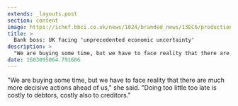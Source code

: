 ```yaml
--- 
extends: _layouts.post 
section: content 
image: https://ichef.bbci.co.uk/news/1024/branded_news/13EC6/production/_114960618_andrew-bailey2.jpg 
title: > 
  Bank boss: UK facing 'unprecedented economic uncertainty' 
description: > 
  "We are buying some time, but we have to face reality that there are much more decisive actions ahead of us," she said."Doing too little too late is costly to debtors, costly also to creditors." 
date: 1603095064.791606 
--- 
```

<div><p>"We are buying some time, but we have to face reality that there are much more decisive actions ahead of us," she said. "Doing too little too late is costly to debtors, costly also to creditors."</p></div>
